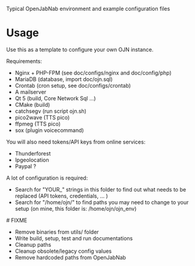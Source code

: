 Typical OpenJabNab environment and example configuration files

# Usage

Use this as a template to configure your own OJN instance.

Requirements:
  - Nginx  + PHP-FPM (see doc/configs/nginx and doc/config/php)
  - MariaDB (database, import doc/ojn.sql)
  - Crontab (cron setup, see doc/configs/crontab)
  - A mailserver
  - Qt 5 (build, Core Network Sql ...)
  - CMake (build)
  - catchsegv (run script ojn.sh)
  - pico2wave (TTS pico)
  - ffpmeg (TTS pico)
  - sox (plugin voicecommand)

You will also need tokens/API keys from online services:
  - Thunderforest
  - Ipgeolocation
  - Paypal ?

A lot of configuration is required:
  - Search for "YOUR_" strings in this folder to find out what needs to be replaced (API tokens, credentials, ... )
  - Search for "/home/ojn/" to find paths you may need to change to your setup (on mine, this folder is: /home/ojn/ojn_env)

# FIXME

- Remove binaries from utils/ folder
- Write build, setup, test and run documentations
- Cleanup paths
- Cleanup obsolete/legacy config values
- Remove hardcoded paths from OpenJabNab
